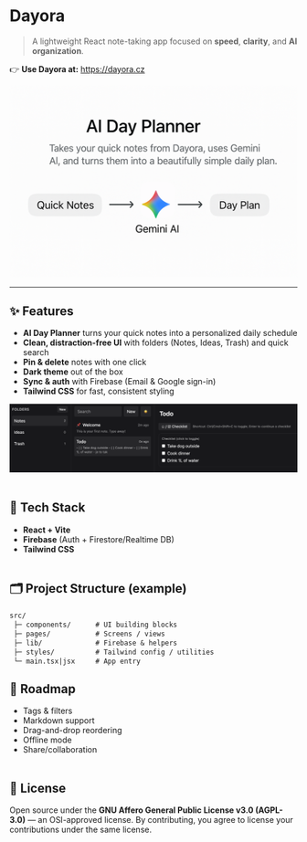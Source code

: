 # Dayora

> A lightweight React note-taking app focused on **speed**, **clarity**, and **AI organization**.

👉 **Use Dayora at:** https://dayora.cz



![Dayora screenshot](./Dayora-scheme.png)

---

## ✨ Features

- **AI Day Planner** turns your quick notes into a personalized daily schedule
- **Clean, distraction-free UI** with folders (Notes, Ideas, Trash) and quick search
- **Pin & delete** notes with one click
- **Dark theme** out of the box
- **Sync & auth** with Firebase (Email & Google sign-in)
- **Tailwind CSS** for fast, consistent styling

![Dayora screenshot](./Dayora-screenshot.png)
<br><br>

## 🧰 Tech Stack

- **React + Vite**
- **Firebase** (Auth + Firestore/Realtime DB)
- **Tailwind CSS**
<br><br>

## 🗂️ Project Structure (example)

```
src/
 ├─ components/      # UI building blocks
 ├─ pages/           # Screens / views
 ├─ lib/             # Firebase & helpers
 ├─ styles/          # Tailwind config / utilities
 └─ main.tsx|jsx     # App entry
```

## 📌 Roadmap

- Tags & filters
- Markdown support
- Drag-and-drop reordering
- Offline mode
- Share/collaboration
<br><br>

## 📄 License
Open source under the **GNU Affero General Public License v3.0 (AGPL-3.0)** — an OSI-approved license. By contributing, you agree to license your contributions under the same license.
